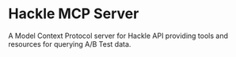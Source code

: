 # Hackle MCP Server

A Model Context Protocol server for Hackle API providing tools and resources for querying A/B Test data.

